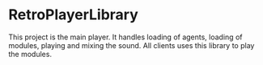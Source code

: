 # RetroPlayerLibrary
This project is the main player. It handles loading of agents, loading of modules, playing and mixing the sound. All clients uses this library to play the modules.
